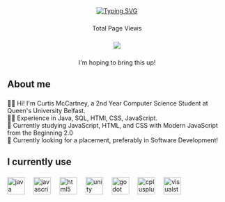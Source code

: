 <div align="center">
  <a href="https://git.io/typing-svg">
    <img src="https://readme-typing-svg.demolab.com?font=Fira+Code&size=28&pause=1000&center=true&width=550&lines=Hello+World!;I'm+Curtis+McCartney!" alt="Typing SVG" />
  </a>
</div>

###

<p align="center">Total Page Views</p>

###

<div align="center">
  <img src="https://profile-counter.glitch.me/Curtis-McCartney/count.svg?"/>
</div>

###

<p align="center">I'm hoping to bring this up!</p>

###

<h2 align="left">About me</h2>

###

<p align="left"> 
  👨‍🎓 Hi! I'm Curtis McCartney, a 2nd Year Computer Science Student at Queen's University Belfast.
  <br>👨‍💻 Experience in Java, SQL, HTMl, CSS, JavaScript.
  <br>📖 Currently studying JavaScript, HTML, and CSS with Modern JavaScript from the Beginning 2.0
  <br>💼 Currently looking for a placement, preferably in Software Development!</p>

###

<h2 align="left">I currently use</h2>

###

<div align="left">
  <img src="https://cdn.jsdelivr.net/gh/devicons/devicon/icons/java/java-original.svg" height="40" alt="java logo"  />
  <img width="12" />
  <img src="https://cdn.jsdelivr.net/gh/devicons/devicon/icons/javascript/javascript-original.svg" height="40" alt="javascript logo"  />
  <img width="12" />
  <img src="https://cdn.jsdelivr.net/gh/devicons/devicon/icons/html5/html5-original.svg" height="40" alt="html5 logo"  />
  <img width="12" />
  <img src="https://cdn.jsdelivr.net/gh/devicons/devicon/icons/unity/unity-original.svg" height="40" alt="unity logo"  />
  <img width="12" />
  <img src="https://cdn.jsdelivr.net/gh/devicons/devicon/icons/godot/godot-original.svg" height="40" alt="godot logo"  />
  <img width="12" />
  <img src="https://cdn.jsdelivr.net/gh/devicons/devicon/icons/cplusplus/cplusplus-original.svg" height="40" alt="cplusplus logo"  />
  <img width="12" />
  <img src="https://cdn.jsdelivr.net/gh/devicons/devicon/icons/visualstudio/visualstudio-plain.svg" height="40" alt="visualstudio logo"  />
</div>

###
